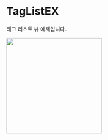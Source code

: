 # TagListEX
태그 리스트 뷰 예제입니다.

<img width=250 src="https://github.com/keenkim1202/TagListEX/assets/59866819/440f69af-26e6-4556-8537-348bfeb29e49">
